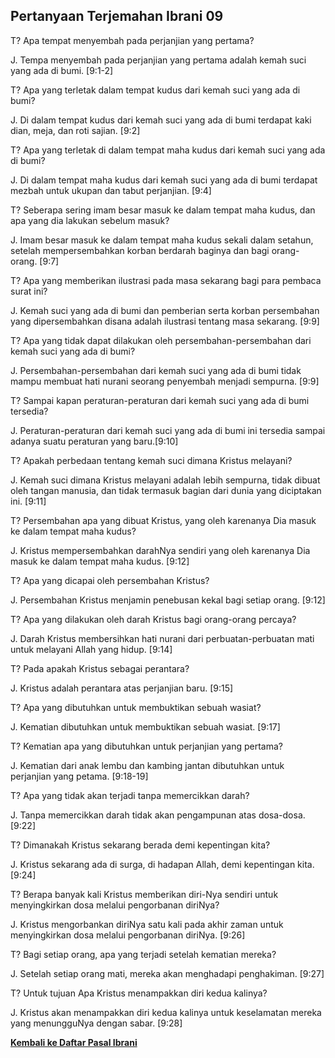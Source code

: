 ﻿## Pertanyaan Terjemahan Ibrani 09 ##

T? Apa tempat menyembah pada perjanjian yang pertama?

J. Tempa menyembah pada perjanjian yang pertama adalah kemah suci yang ada di bumi. [9:1-2]

T? Apa yang terletak dalam tempat kudus dari kemah suci yang ada di bumi?

J. Di dalam tempat kudus dari kemah suci yang ada di bumi terdapat kaki dian, meja, dan roti sajian. [9:2]

T? Apa yang terletak di dalam tempat maha kudus dari kemah suci yang ada di bumi?

J. Di dalam tempat maha kudus dari kemah suci yang ada di bumi terdapat mezbah untuk ukupan dan tabut perjanjian. [9:4]

T? Seberapa sering imam besar masuk ke dalam tempat maha kudus, dan apa yang dia lakukan sebelum masuk?

J. Imam besar masuk ke dalam tempat maha kudus sekali dalam setahun, setelah mempersembahkan korban berdarah baginya dan bagi orang-orang. [9:7]

T? Apa yang memberikan ilustrasi pada masa sekarang bagi para pembaca surat ini?

J. Kemah suci yang ada di bumi dan pemberian serta korban persembahan yang dipersembahkan disana adalah ilustrasi tentang masa sekarang. [9:9]

T? Apa yang tidak dapat dilakukan oleh persembahan-persembahan dari kemah suci yang ada di bumi?

J. Persembahan-persembahan dari kemah suci yang ada di bumi tidak mampu membuat hati nurani seorang penyembah menjadi sempurna. [9:9]

T? Sampai kapan peraturan-peraturan dari kemah suci yang ada di bumi tersedia?

J. Peraturan-peraturan dari kemah suci yang ada di bumi ini tersedia sampai adanya suatu peraturan yang baru.[9:10]

T? Apakah perbedaan tentang kemah suci dimana Kristus melayani?

J. Kemah suci dimana Kristus melayani adalah lebih sempurna, tidak dibuat oleh tangan manusia, dan tidak termasuk bagian dari dunia yang diciptakan ini. [9:11]

T? Persembahan apa yang dibuat Kristus, yang oleh karenanya Dia masuk ke dalam tempat maha kudus?

J. Kristus mempersembahkan darahNya sendiri yang oleh karenanya Dia masuk ke dalam tempat maha kudus. [9:12]

T? Apa yang dicapai oleh persembahan Kristus?

J. Persembahan Kristus menjamin penebusan kekal bagi setiap orang. [9:12]

T? Apa yang dilakukan oleh darah Kristus bagi orang-orang percaya?

J. Darah Kristus membersihkan hati nurani dari perbuatan-perbuatan mati untuk melayani Allah yang hidup. [9:14]

T? Pada apakah Kristus sebagai perantara?

J. Kristus adalah perantara atas perjanjian baru. [9:15]

T? Apa yang dibutuhkan untuk membuktikan sebuah wasiat?

J. Kematian dibutuhkan untuk membuktikan sebuah wasiat. [9:17]

T? Kematian apa yang dibutuhkan untuk perjanjian yang pertama?

J. Kematian dari anak lembu dan kambing jantan dibutuhkan untuk perjanjian yang petama. [9:18-19]

T? Apa yang tidak akan terjadi tanpa memercikkan darah?

J. Tanpa memercikkan darah tidak akan pengampunan atas dosa-dosa. [9:22]

T? Dimanakah Kristus sekarang berada demi kepentingan kita?

J. Kristus sekarang ada di surga, di hadapan Allah, demi kepentingan kita. [9:24]

T? Berapa banyak kali Kristus memberikan diri-Nya sendiri untuk menyingkirkan dosa melalui pengorbanan diriNya?

J. Kristus mengorbankan diriNya satu kali pada akhir zaman untuk menyingkirkan dosa melalui pengorbanan diriNya. [9:26]

T? Bagi setiap orang, apa yang terjadi setelah kematian mereka?

J. Setelah setiap orang mati, mereka akan menghadapi penghakiman. [9:27]

T? Untuk tujuan Apa Kristus menampakkan diri kedua kalinya?

J. Kristus akan menampakkan diri kedua kalinya untuk keselamatan mereka yang menungguNya dengan sabar. [9:28]

__[Kembali ke Daftar Pasal Ibrani](./)__

